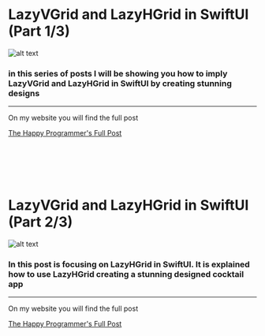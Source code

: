 <h1>LazyVGrid and LazyHGrid in SwiftUI (Part 1/3) </h1>

![alt text](https://thehappyprogrammer.com/wp-content/uploads/2020/11/LazyVGrid.png?w=1673&ssl=1?raw=true)

<h3>in this series of posts I will be showing you how to imply LazyVGrid and LazyHGrid in SwiftUI by creating stunning designs</h3>

<hr>


<p>On my website you will  find the full post</p>



<a href="https://thehappyprogrammer.com/lazyvgrid-and-lazyhgrid-in-swiftui-part-1/">The Happy Programmer's Full Post</a>

<br>
<br>
<br>
<br>

<h1>LazyVGrid and LazyHGrid in SwiftUI (Part 2/3)</h1>

![alt text](https://i0.wp.com/thehappyprogrammer.com/wp-content/uploads/2020/12/lazystack2-1.png?w=1673&ssl=1?raw=true)

<h3>In this post is focusing on LazyHGrid in SwiftUI. It is explained how to use LazyHGrid creating a stunning designed cocktail app</h3>

<hr>


<p>On my website you will  find the full post</p>



<a href="https://thehappyprogrammer.com/lazyvgrid-and-lazyhgrid-in-swiftui-part-2-3/">The Happy Programmer's Full Post</a>

